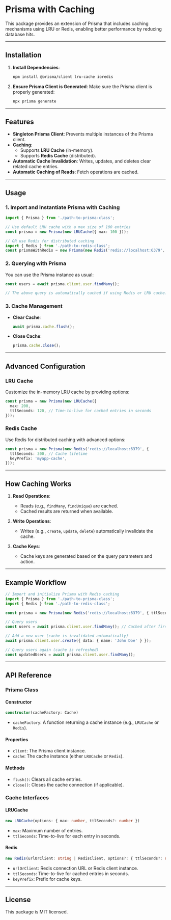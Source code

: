 # Prisma with Caching

This package provides an extension of Prisma that includes caching mechanisms using LRU or Redis, enabling better performance by reducing database hits.

---

## Installation

1. **Install Dependencies**:
   ```bash
   npm install @prisma/client lru-cache ioredis
   ```

2. **Ensure Prisma Client is Generated**:
   Make sure the Prisma client is properly generated:
   ```bash
   npx prisma generate
   ```

---

## Features

- **Singleton Prisma Client**: Prevents multiple instances of the Prisma client.
- **Caching**:
  - Supports **LRU Cache** (in-memory).
  - Supports **Redis Cache** (distributed).
- **Automatic Cache Invalidation**: Writes, updates, and deletes clear related cache entries.
- **Automatic Caching of Reads**: Fetch operations are cached.

---

## Usage

### 1. Import and Instantiate Prisma with Caching

```typescript
import { Prisma } from './path-to-prisma-class';

// Use default LRU cache with a max size of 100 entries
const prisma = new Prisma(new LRUCache({ max: 100 }));

// OR use Redis for distributed caching
import { Redis } from './path-to-redis-class';
const prismaWithRedis = new Prisma(new Redis('redis://localhost:6379', { ttlSeconds: 60 }));
```

### 2. Querying with Prisma

You can use the Prisma instance as usual:

```typescript
const users = await prisma.client.user.findMany();

// The above query is automatically cached if using Redis or LRU cache.
```

### 3. Cache Management

- **Clear Cache**:
   ```typescript
   await prisma.cache.flush();
   ```

- **Close Cache**:
   ```typescript
   prisma.cache.close();
   ```

---

## Advanced Configuration

### LRU Cache

Customize the in-memory LRU cache by providing options:

```typescript
const prisma = new Prisma(new LRUCache({
  max: 200,
  ttlSeconds: 120, // Time-to-live for cached entries in seconds
}));
```

### Redis Cache

Use Redis for distributed caching with advanced options:

```typescript
const prisma = new Prisma(new Redis('redis://localhost:6379', {
  ttlSeconds: 300, // Cache lifetime
  keyPrefix: 'myapp-cache',
}));
```

---

## How Caching Works

1. **Read Operations**:
   - Reads (e.g., `findMany`, `findUnique`) are cached.
   - Cached results are returned when available.

2. **Write Operations**:
   - Writes (e.g., `create`, `update`, `delete`) automatically invalidate the cache.

3. **Cache Keys**:
   - Cache keys are generated based on the query parameters and action.

---

## Example Workflow

```typescript
// Import and initialize Prisma with Redis caching
import { Prisma } from './path-to-prisma-class';
import { Redis } from './path-to-redis-class';

const prisma = new Prisma(new Redis('redis://localhost:6379', { ttlSeconds: 120 }));

// Query users
const users = await prisma.client.user.findMany(); // Cached after first call

// Add a new user (cache is invalidated automatically)
await prisma.client.user.create({ data: { name: 'John Doe' } });

// Query users again (cache is refreshed)
const updatedUsers = await prisma.client.user.findMany();
```

---

## API Reference

### Prisma Class

#### Constructor
```typescript
constructor(cacheFactory: Cache)
```
- `cacheFactory`: A function returning a cache instance (e.g., `LRUCache` or `Redis`).

#### Properties
- `client`: The Prisma client instance.
- `cache`: The cache instance (either `LRUCache` or `Redis`).

#### Methods
- `flush()`: Clears all cache entries.
- `close()`: Closes the cache connection (if applicable).

### Cache Interfaces

#### LRUCache
```typescript
new LRUCache(options: { max: number, ttlSeconds?: number })
```
- `max`: Maximum number of entries.
- `ttlSeconds`: Time-to-live for each entry in seconds.

#### Redis
```typescript
new Redis(urlOrClient: string | RedisClient, options?: { ttlSeconds?: number, keyPrefix?: string })
```
- `urlOrClient`: Redis connection URL or Redis client instance.
- `ttlSeconds`: Time-to-live for cached entries in seconds.
- `keyPrefix`: Prefix for cache keys.

---

## License

This package is MIT licensed.
